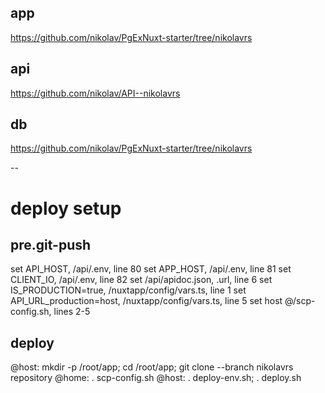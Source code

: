 
## app
  https://github.com/nikolav/PgExNuxt-starter/tree/nikolavrs
## api
  https://github.com/nikolav/API--nikolavrs
## db
  https://github.com/nikolav/PgExNuxt-starter/tree/nikolavrs

-- 

# deploy setup

## pre.git-push
set API_HOST, /api/.env, line 80
set APP_HOST, /api/.env, line 81
set CLIENT_IO, /api/.env, line 82
set /api/apidoc.json, .url, line 6
set IS_PRODUCTION=true, /nuxtapp/config/vars.ts, line 1
set API_URL_production=host, /nuxtapp/config/vars.ts, line 5
set host @/scp-config.sh, lines 2-5

## deploy
@host: mkdir -p /root/app; cd /root/app; git clone --branch nikolavrs repository
@home: . scp-config.sh
@host: . deploy-env.sh; . deploy.sh

